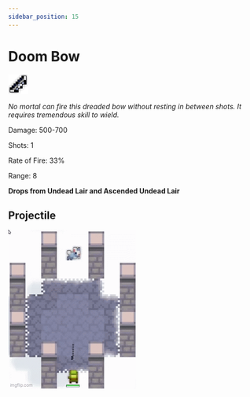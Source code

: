 ```yaml
---
sidebar_position: 15
---
```


# Doom Bow

![Doom Bow](https://raw.githubusercontent.com/Terracidal/Gifs/refs/heads/main/Doom.png)

<i>No mortal can fire this dreaded bow without resting in between shots. It requires tremendous skill to wield.</i>

Damage: 500-700

Shots: 1

Rate of Fire: 33%

Range: 8

    
**Drops from Undead Lair and Ascended Undead Lair**

## Projectile 
![Doom Bow Projectile](https://raw.githubusercontent.com/Terracidal/Gifs/refs/heads/main/9fkxnm.gif)
